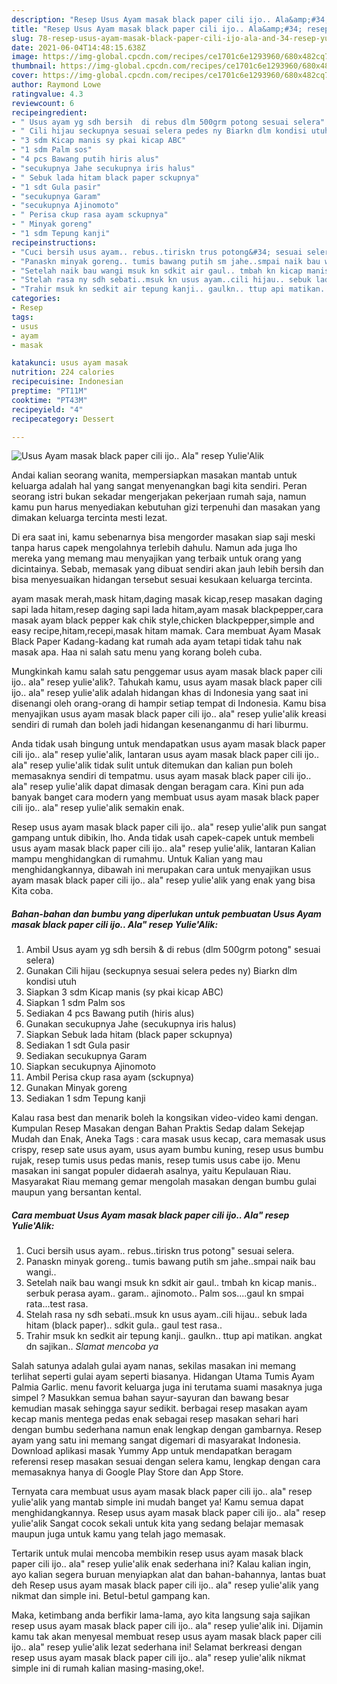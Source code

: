 ```yaml
---
description: "Resep Usus Ayam masak black paper cili ijo.. Ala&amp;#34; resep Yulie&amp;#39;Alik Sederhana Untuk Jualan"
title: "Resep Usus Ayam masak black paper cili ijo.. Ala&amp;#34; resep Yulie&amp;#39;Alik Sederhana Untuk Jualan"
slug: 78-resep-usus-ayam-masak-black-paper-cili-ijo-ala-and-34-resep-yulie-and-39-alik-sederhana-untuk-jualan
date: 2021-06-04T14:48:15.638Z
image: https://img-global.cpcdn.com/recipes/ce1701c6e1293960/680x482cq70/usus-ayam-masak-black-paper-cili-ijo-ala-resep-yuliealik-foto-resep-utama.jpg
thumbnail: https://img-global.cpcdn.com/recipes/ce1701c6e1293960/680x482cq70/usus-ayam-masak-black-paper-cili-ijo-ala-resep-yuliealik-foto-resep-utama.jpg
cover: https://img-global.cpcdn.com/recipes/ce1701c6e1293960/680x482cq70/usus-ayam-masak-black-paper-cili-ijo-ala-resep-yuliealik-foto-resep-utama.jpg
author: Raymond Lowe
ratingvalue: 4.3
reviewcount: 6
recipeingredient:
- " Usus ayam yg sdh bersih  di rebus dlm 500grm potong sesuai selera"
- " Cili hijau seckupnya sesuai selera pedes ny Biarkn dlm kondisi utuh"
- "3 sdm Kicap manis sy pkai kicap ABC"
- "1 sdm Palm sos"
- "4 pcs Bawang putih hiris alus"
- "secukupnya Jahe secukupnya iris halus"
- " Sebuk lada hitam black paper sckupnya"
- "1 sdt Gula pasir"
- "secukupnya Garam"
- "secukupnya Ajinomoto"
- " Perisa ckup rasa ayam sckupnya"
- " Minyak goreng"
- "1 sdm Tepung kanji"
recipeinstructions:
- "Cuci bersih usus ayam.. rebus..tiriskn trus potong&#34; sesuai selera."
- "Panaskn minyak goreng.. tumis bawang putih sm jahe..smpai naik bau wangi.."
- "Setelah naik bau wangi msuk kn sdkit air gaul.. tmbah kn kicap manis.. serbuk perasa ayam.. garam.. ajinomoto.. Palm sos....gaul kn smpai rata...test rasa."
- "Stelah rasa ny sdh sebati..msuk kn usus ayam..cili hijau.. sebuk lada hitam (black paper).. sdkit gula.. gaul test rasa.."
- "Trahir msuk kn sedkit air tepung kanji.. gaulkn.. ttup api matikan. angkat dn sajikan.. _Slamat mencoba ya_"
categories:
- Resep
tags:
- usus
- ayam
- masak

katakunci: usus ayam masak 
nutrition: 224 calories
recipecuisine: Indonesian
preptime: "PT11M"
cooktime: "PT43M"
recipeyield: "4"
recipecategory: Dessert

---
```



![Usus Ayam masak black paper cili ijo.. Ala&#34; resep Yulie&#39;Alik](https://img-global.cpcdn.com/recipes/ce1701c6e1293960/680x482cq70/usus-ayam-masak-black-paper-cili-ijo-ala-resep-yuliealik-foto-resep-utama.jpg)

Andai kalian seorang wanita, mempersiapkan masakan mantab untuk keluarga adalah hal yang sangat menyenangkan bagi kita sendiri. Peran seorang istri bukan sekadar mengerjakan pekerjaan rumah saja, namun kamu pun harus menyediakan kebutuhan gizi terpenuhi dan masakan yang dimakan keluarga tercinta mesti lezat.

Di era  saat ini, kamu sebenarnya bisa mengorder masakan siap saji meski tanpa harus capek mengolahnya terlebih dahulu. Namun ada juga lho mereka yang memang mau menyajikan yang terbaik untuk orang yang dicintainya. Sebab, memasak yang dibuat sendiri akan jauh lebih bersih dan bisa menyesuaikan hidangan tersebut sesuai kesukaan keluarga tercinta. 

ayam masak merah,mask hitam,daging masak kicap,resep masakan daging sapi lada hitam,resep daging sapi lada hitam,ayam masak blackpepper,cara masak ayam black pepper kak chik style,chicken blackpepper,simple and easy recipe,hitam,recepi,masak hitam mamak. Cara membuat Ayam Masak Black Paper  Kadang-kadang kat rumah ada ayam tetapi tidak tahu nak masak apa. Haa ni salah satu menu yang korang boleh cuba.

Mungkinkah kamu salah satu penggemar usus ayam masak black paper cili ijo.. ala&#34; resep yulie&#39;alik?. Tahukah kamu, usus ayam masak black paper cili ijo.. ala&#34; resep yulie&#39;alik adalah hidangan khas di Indonesia yang saat ini disenangi oleh orang-orang di hampir setiap tempat di Indonesia. Kamu bisa menyajikan usus ayam masak black paper cili ijo.. ala&#34; resep yulie&#39;alik kreasi sendiri di rumah dan boleh jadi hidangan kesenanganmu di hari liburmu.

Anda tidak usah bingung untuk mendapatkan usus ayam masak black paper cili ijo.. ala&#34; resep yulie&#39;alik, lantaran usus ayam masak black paper cili ijo.. ala&#34; resep yulie&#39;alik tidak sulit untuk ditemukan dan kalian pun boleh memasaknya sendiri di tempatmu. usus ayam masak black paper cili ijo.. ala&#34; resep yulie&#39;alik dapat dimasak dengan beragam cara. Kini pun ada banyak banget cara modern yang membuat usus ayam masak black paper cili ijo.. ala&#34; resep yulie&#39;alik semakin enak.

Resep usus ayam masak black paper cili ijo.. ala&#34; resep yulie&#39;alik pun sangat gampang untuk dibikin, lho. Anda tidak usah capek-capek untuk membeli usus ayam masak black paper cili ijo.. ala&#34; resep yulie&#39;alik, lantaran Kalian mampu menghidangkan di rumahmu. Untuk Kalian yang mau menghidangkannya, dibawah ini merupakan cara untuk menyajikan usus ayam masak black paper cili ijo.. ala&#34; resep yulie&#39;alik yang enak yang bisa Kita coba.

<!--inarticleads1-->

##### Bahan-bahan dan bumbu yang diperlukan untuk pembuatan Usus Ayam masak black paper cili ijo.. Ala&#34; resep Yulie&#39;Alik:

1. Ambil  Usus ayam yg sdh bersih &amp; di rebus (dlm 500grm potong&#34; sesuai selera)
1. Gunakan  Cili hijau (seckupnya sesuai selera pedes ny) Biarkn dlm kondisi utuh
1. Siapkan 3 sdm Kicap manis (sy pkai kicap ABC)
1. Siapkan 1 sdm Palm sos
1. Sediakan 4 pcs Bawang putih (hiris alus)
1. Gunakan secukupnya Jahe (secukupnya iris halus)
1. Siapkan  Sebuk lada hitam (black paper sckupnya)
1. Sediakan 1 sdt Gula pasir
1. Sediakan secukupnya Garam
1. Siapkan secukupnya Ajinomoto
1. Ambil  Perisa ckup rasa ayam (sckupnya)
1. Gunakan  Minyak goreng
1. Sediakan 1 sdm Tepung kanji


Kalau rasa best dan menarik boleh la kongsikan video-video kami dengan. Kumpulan Resep Masakan dengan Bahan Praktis Sedap dalam Sekejap Mudah dan Enak, Aneka Tags : cara masak usus kecap, cara memasak usus crispy, resep sate usus ayam, usus ayam bumbu kuning, resep usus bumbu rujak, resep tumis usus pedas manis, resep tumis usus cabe ijo. Menu masakan ini sangat populer didaerah asalnya, yaitu Kepulauan Riau. Masyarakat Riau memang gemar mengolah masakan dengan bumbu gulai maupun yang bersantan kental. 

<!--inarticleads2-->

##### Cara membuat Usus Ayam masak black paper cili ijo.. Ala&#34; resep Yulie&#39;Alik:

1. Cuci bersih usus ayam.. rebus..tiriskn trus potong&#34; sesuai selera.
1. Panaskn minyak goreng.. tumis bawang putih sm jahe..smpai naik bau wangi..
1. Setelah naik bau wangi msuk kn sdkit air gaul.. tmbah kn kicap manis.. serbuk perasa ayam.. garam.. ajinomoto.. Palm sos....gaul kn smpai rata...test rasa.
1. Stelah rasa ny sdh sebati..msuk kn usus ayam..cili hijau.. sebuk lada hitam (black paper).. sdkit gula.. gaul test rasa..
1. Trahir msuk kn sedkit air tepung kanji.. gaulkn.. ttup api matikan. angkat dn sajikan.. _Slamat mencoba ya_


Salah satunya adalah gulai ayam nanas, sekilas masakan ini memang terlihat seperti gulai ayam seperti biasanya. Hidangan Utama Tumis Ayam Palmia Garlic. menu favorit keluarga juga ini terutama suami masaknya juga simpel ? Masukkan semua bahan sayur-sayuran dan bawang besar kemudian masak sehingga sayur sedikit. berbagai resep masakan ayam kecap manis mentega pedas enak sebagai resep masakan sehari hari dengan bumbu sederhana namun enak lengkap dengan gambarnya. Resep ayam yang satu ini memang sangat digemari di masyarakat Indonesia. Download aplikasi masak Yummy App untuk mendapatkan beragam referensi resep masakan sesuai dengan selera kamu, lengkap dengan cara memasaknya hanya di Google Play Store dan App Store. 

Ternyata cara membuat usus ayam masak black paper cili ijo.. ala&#34; resep yulie&#39;alik yang mantab simple ini mudah banget ya! Kamu semua dapat menghidangkannya. Resep usus ayam masak black paper cili ijo.. ala&#34; resep yulie&#39;alik Sangat cocok sekali untuk kita yang sedang belajar memasak maupun juga untuk kamu yang telah jago memasak.

Tertarik untuk mulai mencoba membikin resep usus ayam masak black paper cili ijo.. ala&#34; resep yulie&#39;alik enak sederhana ini? Kalau kalian ingin, ayo kalian segera buruan menyiapkan alat dan bahan-bahannya, lantas buat deh Resep usus ayam masak black paper cili ijo.. ala&#34; resep yulie&#39;alik yang nikmat dan simple ini. Betul-betul gampang kan. 

Maka, ketimbang anda berfikir lama-lama, ayo kita langsung saja sajikan resep usus ayam masak black paper cili ijo.. ala&#34; resep yulie&#39;alik ini. Dijamin kamu tak akan menyesal membuat resep usus ayam masak black paper cili ijo.. ala&#34; resep yulie&#39;alik lezat sederhana ini! Selamat berkreasi dengan resep usus ayam masak black paper cili ijo.. ala&#34; resep yulie&#39;alik nikmat simple ini di rumah kalian masing-masing,oke!.

